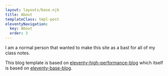 ```yaml
---
layout: layouts/base.njk
title: About
templateClass: tmpl-post
eleventyNavigation:
  key: About
  order: 3
---
```


I am a normal person that wanted to make this site as a bast for all of my class notes.

This blog template is based on [eleventy-high-performance-blog](https://www.industrialempathy.com/posts/eleventy-high-performance-blog/) which itself is based on [eleventy-base-blog](https://github.com/11ty/eleventy-base-blog).
